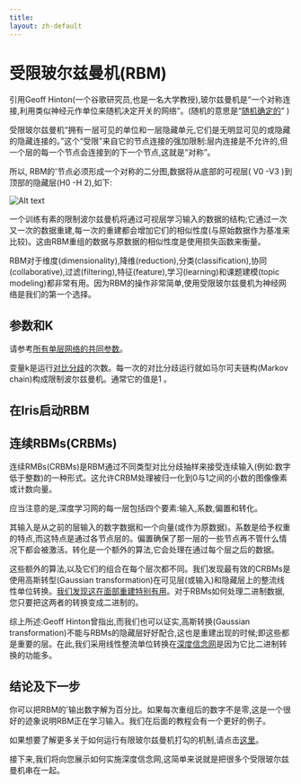 ```yaml
---
title: 
layout: zh-default
---
```


# 受限玻尔兹曼机(RBM)

引用Geoff Hinton(一个谷歌研究员,也是一名大学教授),玻尔兹曼机是“一个对称连接,利用类似神经元作单位来随机决定开关的网络”。(随机的意思是“[随机确定的](http://deeplearning4j.org/glossary.html#stochasticgradientdescent)” )

受限玻尔兹曼机“拥有一层可见的单位和一层隐藏单元,它们是无明显可见的或隐藏的隐藏连接的。”这个“受限”来自它的节点连接的强加限制:层内连接是不允许的,但一个层的每一个节点会连接到的下一个节点,这就是“对称”。

所以, RBM的'节点必须形成一个对称的二分图,数据将从底部的可视层( V0 -V3 )到顶部的隐藏层(H0 -H 2),如下:

![Alt text](../img/bipartite_graph.png)

一个训练有素的限制波尔兹曼机将通过可视层学习输入的数据的结构;它通过一次又一次的数据重建,每一次的重建都会增加它们的相似性度(与原始数据作为基准来比较)。这由RBM重组的数据与原数据的相似性度是使用损失函数来衡量。

RBM对于维度(dimensionality),降维(reduction),分类(classification),协同(collaborative),过滤(filtering),特征(feature),学习(learning)和课题建模(topic modeling)都非常有用。因为RBM的操作非常简单,使用受限玻尔兹曼机为神经网络是我们的第一个选择。

## 参数和K

请参考[所有单层网络的共同参数](http://deeplearning4j.org/singlelayernetwork.html)。

变量k是运行[对比分歧](http://deeplearning4j.org/glossary.html#contrastivedivergence)的次数。每一次的对比分歧运行就如马尔可夫链构(Markov chain)构成限制波尔兹曼机。通常它的值是1 。

## 在Iris启动RBM

 <script src="http://gist-it.appspot.com/https://github.com/deeplearning4j/dl4j-0.4-examples/blob/master/src/main/java/org/deeplearning4j/examples/rbm/RBMIrisExample.java?slice=37:87"></script>
 
 ## 连续RBMs(CRBMs)
 
 连续RMBs(CRBMs)是RBM通过不同类型对比分歧抽样来接受连续输入(例如:数字低于整数)的一种形式。这允许CRBM处理被归一化到0与1之间的小数的图像像素或计数向量。
 
应当注意的是,深度学习网的每一层包括四个要素:输入,系数,偏置和转化。

其输入是从之前的层输入的数字数据和一个向量(或作为原数据)。系数是给予权重的特点,而这特点是通过各节点层的。偏置确保了那一层的一些节点再不管什么情况下都会被激活。转化是一个额外的算法,它会处理在通过每个层之后的数据。

这些额外的算法,以及它们的组合在每个层次都不同。我们发现最有效的CRBMs是使用高斯转型(Gaussian transformation)在可见层(或输入)和隐藏层上的整流线性单位转换。[我们发现这在面部重建特别有用](http://deeplearning4j.org/facial-reconstruction-tutorial.html)。对于RBMs如何处理二进制数据,您只要把这两者的转换变成二进制的。

综上所述:Geoff Hinton曾指出,而我们也可以证实,高斯转换(Gaussian transformation)不能与RBMs的隐藏层好好配合,这也是重建出现的时候;即这些都是重要的层。在此,我们采用线性整流单位转换在[深度信念网](http://deeplearning4j.org/deepbeliefnetwork.html)是因为它比二进制转换的功能多。

## 结论及下一步

你可以把RBM的'输出数字解为百分比。如果每次重组后的数字不是零,这是一个很好的迹象说明RBM正在学习输入。我们在后面的教程会有一个更好的例子。

如果想要了解更多关于如何运行有限玻尔兹曼机打勾的机制,请点击[这里](http://deeplearning4j.org/understandingRBMs.html)。

接下来,我们将向您展示如何实施深度信念网,这简单来说就是把很多个受限玻尔兹曼机串在一起。
